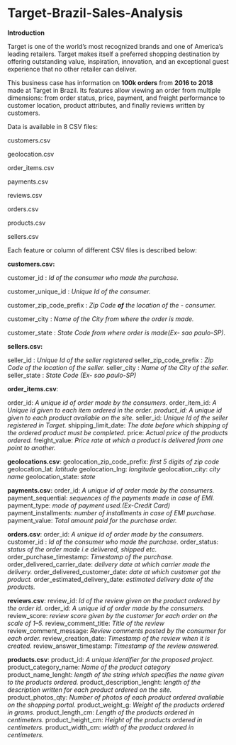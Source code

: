 # Target-Brazil-Sales-Analysis

**Introduction**

Target is one of the world’s most recognized brands and one of America’s leading retailers. Target makes itself a preferred shopping destination by offering outstanding value, inspiration, innovation, and an exceptional guest experience that no other retailer can deliver.

This business case has information on **100k orders** from **2016 to 2018** made at Target in Brazil. Its features allow viewing an order from multiple dimensions: from order status, price, payment, and freight performance to customer location, product attributes, and finally reviews written by customers.

Data is available in 8 CSV files:

customers.csv

geolocation.csv

order_items.csv

payments.csv

reviews.csv

orders.csv

products.csv

sellers.csv

Each feature or column of different CSV files is described below:

**customers.csv:**

customer_id : *Id of the consumer who made the purchase.*

customer_unique_id : *Unique Id of the consumer.*

customer_zip_code_prefix : *Zip Code **of** the location of the - consumer.*

customer_city : *Name of the City from where the order is made.*

customer_state : *State Code from where order is made(Ex- sao paulo-SP).*

**sellers.csv:**

seller_id : *Unique Id of the seller registered*
seller_zip_code_prefix : *Zip Code of the location of the seller.*
seller_city : *Name of the City of the seller.*
seller_state : *State Code (Ex- sao paulo-SP)*

**order_items.csv**:

order_id: *A unique id of order made by the consumers.*
order_item_id: *A Unique id given to each item ordered in the order.
product_id: A unique id given to each product available on the site.*
seller_id: *Unique Id of the seller registered in Target.*
shipping_limit_date: *The date before which shipping of the ordered product must be completed.*
price: *Actual price of the products ordered.*
freight_value: *Price rate at which a product is delivered from one point to another.*

**geolocations.csv**:
geolocation_zip_code_prefix: *first 5 digits of zip code*
geolocation_lat: *latitude*
geolocation_lng: *longitude*
geolocation_city: *city name*
geolocation_state: *state*

**payments.csv:**
order_id: *A unique id of order made by the consumers.*
payment_sequential: *sequences of the payments made in case of EMI.*
payment_type: *mode of payment used.(Ex-Credit Card)*
payment_installments: *number of installments in case of EMI purchase.*
payment_value: *Total amount paid for the purchase order.*


**orders.csv**:
order_id: *A unique id of order made by the consumers.*
customer_id : *Id of the consumer who made the purchase.*
order_status: *status of the order made i.e delivered, shipped etc.*
order_purchase_timestamp: *Timestamp of the purchase.*
order_delivered_carrier_date: *delivery date at which carrier made the delivery.*
order_delivered_customer_date: *date at which customer got the product.*
order_estimated_delivery_date: *estimated delivery date of the products.*

**reviews.csv**:
review_id: *Id of the review given on the product ordered by the order id.*
order_id: *A unique id of order made by the consumers.*
review_score: *review score given by the customer for each order on the scale of 1–5.*
review_comment_title: *Title of the review*
review_comment_message: *Review comments posted by the consumer for each order.*
review_creation_date: *Timestamp of the review when it is created.*
review_answer_timestamp: *Timestamp of the review answered.*

**products.csv**:
product_id: *A unique identifier for the proposed project.*
product_category_name: *Name of the product category*
product_name_lenght: *length of the string which specifies the name given to the products ordered.*
product_description_lenght: *length of the description written for each product ordered on the site.*
product_photos_qty: *Number of photos of each product ordered available on the shopping portal.*
product_weight_g: *Weight of the products ordered in grams.*
product_length_cm: *Length of the products ordered in centimeters.*
product_height_cm: *Height of the products ordered in centimeters.*
product_width_cm: *width of the product ordered in centimeters.*
